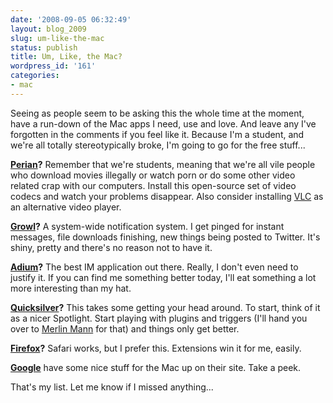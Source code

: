 ```yaml
---
date: '2008-09-05 06:32:49'
layout: blog_2009
slug: um-like-the-mac
status: publish
title: Um, Like, the Mac?
wordpress_id: '161'
categories:
- mac
---
```


Seeing as people seem to be asking this the whole time at the moment, have a
run-down of the Mac apps I need, use and love. And leave any I've forgotten in
the comments if you feel like it. Because I'm a student, and we're all totally
stereotypically broke, I'm going to go for the free stuff...

**[Perian](http://perian.org/)?** Remember that we're students, meaning that
we're all vile people who download movies illegally or watch porn or do some
other video related crap with our computers. Install this open-source set of
video codecs and watch your problems disappear. Also consider installing
[VLC](http://www.videolan.org/) as an alternative video player.

**[Growl](http://growl.info/)?** A system-wide notification system. I get
pinged for instant messages, file downloads finishing, new things being posted
to Twitter. It's shiny, pretty and there's no reason not to have it.

**[Adium](http://adiumx.com/)?** The best IM application out there. Really, I
don't even need to justify it. If you can find me something better today, I'll
eat something a lot more interesting than my hat.

**[Quicksilver](http://www.blacktree.com/)?** This takes some getting your
head around. To start, think of it as a nicer Spotlight. Start playing with
plugins and triggers (I'll hand you over to [Merlin
Mann](http://www.43folders.com/) for that) and things only get better.

**[Firefox](http://firefox.com/)?** Safari works, but I prefer this.
Extensions win it for me, easily.

**[Google](http://www.google.com/mac/)** have some nice stuff for the Mac up
on their site. Take a peek.

That's my list. Let me know if I missed anything...
